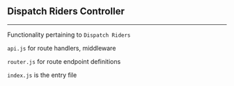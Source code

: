 ## Dispatch Riders Controller

---

Functionality pertaining to `Dispatch Riders`

`api.js` for route handlers, middleware

`router.js` for route endpoint definitions

`index.js` is the entry file
